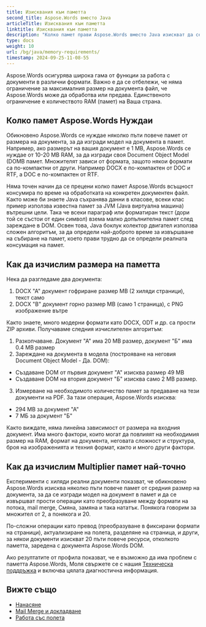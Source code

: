 ```yaml
---
title: Изисквания към паметта
second_title: Aspose.Words вместо Java
articleTitle: Изисквания към паметта
linktitle: Изисквания към паметта
description: "Колко памет прави Aspose.Words вместо Java изискват да се работи с документи? Научи подробностите."
type: docs
weight: 10
url: /bg/java/memory-requirements/
timestamp: 2024-09-25-11-08-55
---
```


Aspose.Words осигурява широка гама от функции за работа с документи в различни формати. Важно е да се отбележи, че няма ограничение за максималния размер на документа файл, че Aspose.Words може да обработва или предава. Единственото ограничение е количеството RAM (памет) на Ваша страна.

## Колко памет Aspose.Words Нуждаи

Обикновено Aspose.Words се нуждае няколко пъти повече памет от размера на документа, за да изгради модел на документа в памет. Например, ако размерът на вашия документ е 1 MB, Aspose.Words се нуждае от 10-20 MB RAM, за да изгради своя Document Object Model (DOMВ памет. Множителят зависи от формата, защото някои формати са по-компактни от други. Например DOCX е по-компактен от DOC и RTF, а DOC е по-компактен от RTF.

Няма точен начин да се прецени колко памет Aspose.Words всъщност консумира по време на обработката на конкретен документен файл. Както може би знаете Java съхранява данни в класове, всеки клас пример използва известна памет за JVM (Java виртуална машина) вътрешни цели. Така че всеки параграф или форматиран текст (дори той се състои от един символ) взема малко допълнителна памет след зареждане в DOM. Освен това, Java боклук колектор двигател използва сложен алгоритъм, за да определи най-доброто време за извършване на събиране на памет, което прави трудно да се определи реалната консумация на памет.

## Как да изчислим размера на паметта

Нека да разгледаме два документа:

1. DOCX "A" документ гофриране размер MB (2 хиляди страници), текст само
2. DOCX "B" документ горно размер MB (само 1 страница), с PNG изображение вътре

Както знаете, много модерни формати като DOCX, ODT и др. са прости ZIP архиви. Получаваме следния изчислителен алгоритъм:
1. Разкопчаване. Документ "А" има 20 MB размер, документ "Б" има 0.4 MB размер
2. Зареждане на документа в модела (построяване на неговия Document Object Model - Да. DOM):
* Създаване DOM от първия документ "А" изисква размер 49 MB
* Създаване DOM на втория документ "Б" изисква само 2 MB размер.
3. Измерване на необходимото количество памет за предаване на тези документи на PDF. За тази операция, Aspose.Words изисква:
  * 294 MB за документ "А"
  * 7 МБ за документ "Б"

Както виждате, няма линейна зависимост от размера на входния документ. Има много фактори, които могат да повлияят на необходимия размер на RAM, формат на документа, неговата сложност и структура, броя на изображенията и техния формат, както и много други фактори.

## Как да изчислим Multiplier памет най-точно

Експерименти с хиляди реални документи показват, че обикновено Aspose.Words изисква няколко пъти повече памет от средния размер на документа, за да се изгради модел на документ в памет и да се извършват прости операции като преобразуване между формати на потока, mail merge, Смяна, замяна и така нататък. Понякога говорим за множител от 2, а понякога и 20.

По-сложни операции като превод (преобразуване в фиксирани формати на страници), актуализиране на полета, разделяне на страница, и други, за някои документи изискват 20 пъти повече ресурси, отколкото паметта, заредена с документа Aspose.Words DOM.

Ако резултатите от профила показват, че е възможно да има проблем с паметта Aspose.Words, Моля свържете се с нашия [Техническа поддръжка](/words/bg/java/technical-support/) и включва цялата диагностична информация.

## Вижте също

* [Нанасяне](/words/bg/java/rendering/)
* [Mail Merge и докладване](/words/java/mail-merge-and-reporting/)
* [Работа със полета](/words/bg/java/working-with-fields/)
